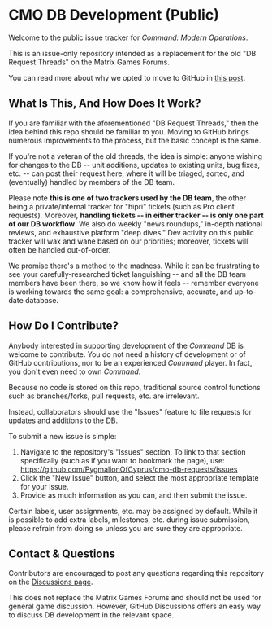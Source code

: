 # CMO DB Development (Public)
Welcome to the public issue tracker for *Command: Modern Operations*.

This is an issue-only repository intended as a replacement for the old "DB Request Threads" on the Matrix Games Forums.

You can read more about why we opted to move to GitHub in [this post]().

## What Is This, And How Does It Work?
If you are familiar with the aforementioned "DB Request Threads," then the idea behind this repo should be familiar to you. Moving to GitHub brings numerous improvements to the process, but the basic concept is the same.

If you're not a veteran of the old threads, the idea is simple: anyone wishing for changes to the DB -- unit additions, updates to existing units, bug fixes, etc. -- can post their request here, where it will be triaged, sorted, and (eventually) handled by members of the DB team.

Please note **this is one of two trackers used by the DB team**, the other being a private/internal tracker for "hipri" tickets (such as Pro client requests). Moreover, **handling tickets -- in either tracker -- is only one part of our DB workflow**. We also do weekly "news roundups," in-depth national reviews, and exhaustive platform "deep dives." Dev activity on this public tracker will wax and wane based on our priorities; moreover, tickets will often be handled out-of-order. 

We promise there's a method to the madness. While it can be frustrating to see your carefully-researched ticket languishing -- and all the DB team members have been there, so we know how it feels -- remember everyone is working towards the same goal: a comprehensive, accurate, and up-to-date database.

## How Do I Contribute?
Anybody interested in supporting development of the *Command* DB is welcome to contribute. You do not need a history of development or of GitHub contributions, nor to be an experienced *Command* player. In fact, you don't even need to own *Command*.

Because no code is stored on this repo, traditional source control functions such as branches/forks, pull requests, etc. are irrelevant.

Instead, collaborators should use the "Issues" feature to file requests for updates and additions to the DB.

To submit a new issue is simple:

1. Navigate to the repository's "Issues" section. To link to that section specifically (such as if you want to bookmark the page), use:
https://github.com/PygmalionOfCyprus/cmo-db-requests/issues
2. Click the "New Issue" button, and select the most appropriate template for your issue.
3. Provide as much information as you can, and then submit the issue.

Certain labels, user assignments, etc. may be assigned by default. While it is possible to add extra labels, milestones, etc. during issue submission, please refrain from doing so unless you are sure they are appropriate.

## Contact & Questions

Contributors are encouraged to post any questions regarding this repository on the [Discussions page](https://github.com/PygmalionOfCyprus/cmo-db-dev/discussions). 

This does not replace the Matrix Games Forums and should not be used for general game discussion. However, GitHub Discussions offers an easy way to discuss DB development in the relevant space.